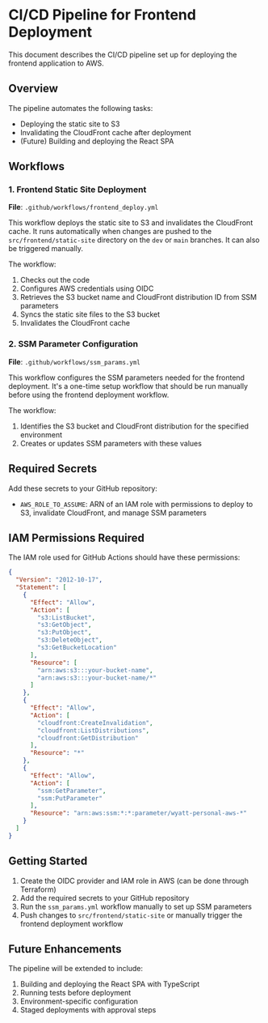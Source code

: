 # CI/CD Pipeline for Frontend Deployment

This document describes the CI/CD pipeline set up for deploying the frontend application to AWS.

## Overview

The pipeline automates the following tasks:
- Deploying the static site to S3
- Invalidating the CloudFront cache after deployment
- (Future) Building and deploying the React SPA

## Workflows

### 1. Frontend Static Site Deployment

**File**: `.github/workflows/frontend_deploy.yml`

This workflow deploys the static site to S3 and invalidates the CloudFront cache. It runs automatically when changes are pushed to the `src/frontend/static-site` directory on the `dev` or `main` branches. It can also be triggered manually.

The workflow:
1. Checks out the code
2. Configures AWS credentials using OIDC
3. Retrieves the S3 bucket name and CloudFront distribution ID from SSM parameters
4. Syncs the static site files to the S3 bucket
5. Invalidates the CloudFront cache

### 2. SSM Parameter Configuration

**File**: `.github/workflows/ssm_params.yml`

This workflow configures the SSM parameters needed for the frontend deployment. It's a one-time setup workflow that should be run manually before using the frontend deployment workflow.

The workflow:
1. Identifies the S3 bucket and CloudFront distribution for the specified environment
2. Creates or updates SSM parameters with these values

## Required Secrets

Add these secrets to your GitHub repository:

- `AWS_ROLE_TO_ASSUME`: ARN of an IAM role with permissions to deploy to S3, invalidate CloudFront, and manage SSM parameters

## IAM Permissions Required

The IAM role used for GitHub Actions should have these permissions:

```json
{
  "Version": "2012-10-17",
  "Statement": [
    {
      "Effect": "Allow",
      "Action": [
        "s3:ListBucket",
        "s3:GetObject",
        "s3:PutObject",
        "s3:DeleteObject",
        "s3:GetBucketLocation"
      ],
      "Resource": [
        "arn:aws:s3:::your-bucket-name",
        "arn:aws:s3:::your-bucket-name/*"
      ]
    },
    {
      "Effect": "Allow",
      "Action": [
        "cloudfront:CreateInvalidation",
        "cloudfront:ListDistributions",
        "cloudfront:GetDistribution"
      ],
      "Resource": "*"
    },
    {
      "Effect": "Allow",
      "Action": [
        "ssm:GetParameter",
        "ssm:PutParameter"
      ],
      "Resource": "arn:aws:ssm:*:*:parameter/wyatt-personal-aws-*"
    }
  ]
}
```

## Getting Started

1. Create the OIDC provider and IAM role in AWS (can be done through Terraform)
2. Add the required secrets to your GitHub repository
3. Run the `ssm_params.yml` workflow manually to set up SSM parameters
4. Push changes to `src/frontend/static-site` or manually trigger the frontend deployment workflow

## Future Enhancements

The pipeline will be extended to include:

1. Building and deploying the React SPA with TypeScript
2. Running tests before deployment
3. Environment-specific configuration
4. Staged deployments with approval steps
